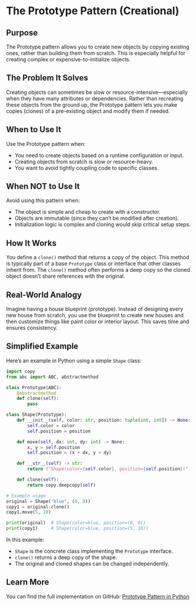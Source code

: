 # The Prototype Pattern (Creational)

## Purpose

The Prototype pattern allows you to create new objects by copying existing ones, rather than building them from scratch. This is especially helpful for creating complex or expensive-to-initialize objects.

## The Problem It Solves

Creating objects can sometimes be slow or resource-intensive—especially when they have many attributes or dependencies. Rather than recreating these objects from the ground up, the Prototype pattern lets you make copies (clones) of a pre-existing object and modify them if needed.

## When to Use It

Use the Prototype pattern when:

* You need to create objects based on a runtime configuration or input.
* Creating objects from scratch is slow or resource-heavy.
* You want to avoid tightly coupling code to specific classes.

## When NOT to Use It

Avoid using this pattern when:

* The object is simple and cheap to create with a constructor.
* Objects are immutable (since they can’t be modified after creation).
* Initialization logic is complex and cloning would skip critical setup steps.

## How It Works

You define a `clone()` method that returns a copy of the object. This method is typically part of a base `Prototype` class or interface that other classes inherit from. The `clone()` method often performs a deep copy so the cloned object doesn’t share references with the original.

## Real-World Analogy

Imagine having a house blueprint (prototype). Instead of designing every new house from scratch, you use the blueprint to create new houses and then customize things like paint color or interior layout. This saves time and ensures consistency.

## Simplified Example

Here’s an example in Python using a simple `Shape` class:

```python
import copy
from abc import ABC, abstractmethod

class Prototype(ABC):
    @abstractmethod
    def clone(self):
        pass

class Shape(Prototype):
    def __init__(self, color: str, position: tuple[int, int]) -> None:
        self.color = color
        self.position = position

    def move(self, dx: int, dy: int) -> None:
        x, y = self.position
        self.position = (x + dx, y + dy)

    def __str__(self) -> str:
        return f"Shape(color={self.color}, position={self.position})"

    def clone(self):
        return copy.deepcopy(self)

# Example usage
original = Shape("blue", (0, 0))
copy1 = original.clone()
copy1.move(5, 10)

print(original)  # Shape(color=blue, position=(0, 0))
print(copy1)     # Shape(color=blue, position=(5, 10))
```

In this example:

* `Shape` is the concrete class implementing the `Prototype` interface.
* `clone()` returns a deep copy of the shape.
* The original and cloned shapes can be changed independently.

## Learn More

You can find the full implementation on GitHub:
[Prototype Pattern in Python](https://github.com/taggedzi/python-design-pattern-rag/blob/main/patterns/creational/prototype.py)
